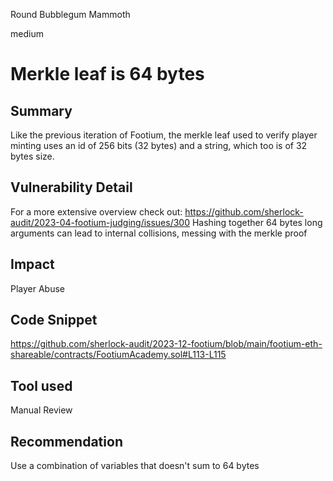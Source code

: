 Round Bubblegum Mammoth

medium

# Merkle leaf is 64 bytes

## Summary
Like the previous iteration of Footium, the merkle leaf used to verify player minting uses an id of 256 bits (32 bytes) and a string, which too is of 32 bytes size. 

## Vulnerability Detail
For a more extensive overview check out: https://github.com/sherlock-audit/2023-04-footium-judging/issues/300
Hashing together 64 bytes long arguments can lead to internal collisions, messing with the merkle proof

## Impact
Player Abuse

## Code Snippet
https://github.com/sherlock-audit/2023-12-footium/blob/main/footium-eth-shareable/contracts/FootiumAcademy.sol#L113-L115

## Tool used

Manual Review

## Recommendation
Use a combination of variables that doesn't sum to 64 bytes





















